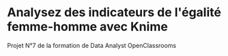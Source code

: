 # Analysez des indicateurs de l'égalité femme-homme avec Knime
 Projet N°7 de la formation de Data Analyst OpenClassrooms
